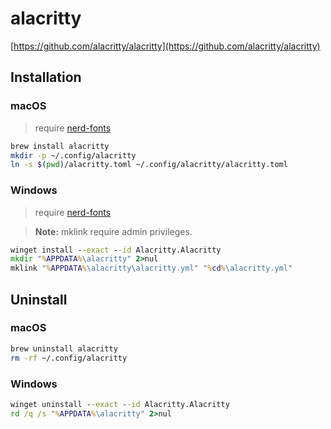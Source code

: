 # alacritty

[https://github.com/alacritty/alacritty](https://github.com/alacritty/alacritty)

## Installation

### macOS

> require [nerd-fonts](../nerdfonts)

```bash
brew install alacritty
mkdir -p ~/.config/alacritty 
ln -s $(pwd)/alacritty.toml ~/.config/alacritty/alacritty.toml
```

### Windows

> require [nerd-fonts](../nerdfonts)

> **Note:** mklink require admin privileges.

```bat
winget install --exact --id Alacritty.Alacritty
mkdir "%APPDATA%\alacritty" 2>nul
mklink "%APPDATA%\alacritty\alacritty.yml" "%cd%\alacritty.yml"
```

## Uninstall

### macOS

```bash
brew uninstall alacritty
rm -rf ~/.config/alacritty
```

### Windows

```bat
winget uninstall --exact --id Alacritty.Alacritty
rd /q /s "%APPDATA%\alacritty" 2>nul
```
